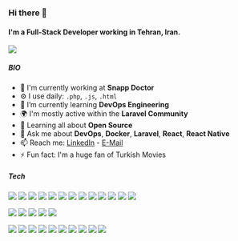 
### Hi there 👋

#### I'm a Full-Stack Developer working in Tehran, Iran.
![](https://komarev.com/ghpvc/?username=ajangi&color=0069b4)
##### BIO

- 🏢 I'm currently working at **Snapp Doctor**
- ⚙️ I use daily: `.php`, `.js`, `.html`
- 🌱 I’m currently learning **DevOps Engineering**
- 🌍 I'm mostly active within the **Laravel Community**
- 🌱 Learning all about **Open Source**
- 💬 Ask me about **DevOps**, **Docker**, **Laravel**, **React**, **React Native**
- 📫 Reach me: [LinkedIn](https://www.linkedin.com/in/alireza-jangi-9b280867/) - [E-Mail](mailto:ajangi@hotmail.com)
- ⚡️ Fun fact: I'm a huge fan of Turkish Movies
##### Tech
<p>
  <img src="https://img.shields.io/badge/-PHP-2c3e50?style=flat&logo=PHP&logoColor=ffffff&labelColor=34495e"/>
  <img src="https://img.shields.io/badge/-GoLang-2c3e50?style=flat&logo=Go&logoColor=ffffff&labelColor=34495e"/>
  <img src="https://img.shields.io/badge/-Rust-2c3e50?style=flat&logo=Rust&logoColor=ffffff&labelColor=34495e"/>
  <img src="https://img.shields.io/badge/-JavaScript-2c3e50?style=flat&logo=Javascript&labelColor=34495e"/>
  <img src="https://img.shields.io/badge/-NodeJs-2c3e50?style=flat&logo=Node.js&logoColor=ffffff&labelColor=34495e"/>
  <img src="https://img.shields.io/badge/-Python-2c3e50?style=flat&logo=Python&logoColor=ffffff&labelColor=34495e"/>
  <img src="https://img.shields.io/badge/-Laravel-2c3e50?style=flat&logo=Laravel&logoColor=ffffff&labelColor=34495e"/>
  <img src="https://img.shields.io/badge/-Lumen-2c3e50?style=flat&logo=Lumen&logoColor=ffffff&labelColor=34495e"/>
  <img src="https://img.shields.io/badge/-Sypfony-2c3e50?style=flat&logo=Symfony&logoColor=ffffff&labelColor=34495e"/>
  <img src="https://img.shields.io/badge/-ExpressJs-2c3e50?style=flat&logo=Express&logoColor=ffffff&labelColor=34495e"/>
  <img src="https://img.shields.io/badge/-React-2c3e50?style=flat&logo=React&logoColor=ffffff&labelColor=34495e"/>
  <img src="https://img.shields.io/badge/-Redux-2c3e50?style=flat&logo=Redux&logoColor=ffffff&labelColor=34495e"/>
  <img src="https://img.shields.io/badge/-React Native-2c3e50?style=flat&logo=React&logoColor=ffffff&labelColor=34495e"/>
</p>
<p>
  <img src="https://img.shields.io/badge/-MySql-2c3e50?style=flat&logo=Mysql&logoColor=ffffff&labelColor=34495e"/>
  <img src="https://img.shields.io/badge/-MongoDB-2c3e50?style=flat&logo=MongoDB&logoColor=ffffff&labelColor=34495e"/>
  <img src="https://img.shields.io/badge/-Redis-2c3e50?style=flat&logo=Redis&logoColor=ffffff&labelColor=34495e"/>
  <img src="https://img.shields.io/badge/-PostgreSQL-2c3e50?style=flat&logo=PostgreSQL&logoColor=ffffff&labelColor=34495e"/>
  <img src="https://img.shields.io/badge/-Memcached-2c3e50?style=flat&logo=Memcached&logoColor=ffffff&labelColor=34495e"/>
</p>
<p>
  <img src="https://img.shields.io/badge/-Linux-2c3e50?style=flat&logo=Linux&logoColor=ffffff&labelColor=34495e"/>
  <img src="https://img.shields.io/badge/-Nginx-2c3e50?style=flat&logo=Nginx"/>
  <img src="https://img.shields.io/badge/-Git-2c3e50?style=flat&logo=Git&logoColor=ffffff&labelColor=34495e"/>
  <img src="https://img.shields.io/badge/-Docker-2c3e50?style=flat&logo=Docker&logoColor=ffffff&labelColor=34495e"/>
  <img src="https://img.shields.io/badge/-Kubernetes-2c3e50?style=flat&logo=Kubernetes&logoColor=ffffff&labelColor=34495e"/>
  <img src="https://img.shields.io/badge/-Kong Api Gateway-2c3e50?style=flat&logo=Kong&logoColor=ffffff&labelColor=34495e"/>
  <img src="https://img.shields.io/badge/-Graylog-2c3e50?style=flat&logo=Graylog&logoColor=ffffff&labelColor=34495e"/>
  <img src="https://img.shields.io/badge/-Sentry-2c3e50?style=flat&logo=Sentry&logoColor=ffffff&labelColor=34495e"/>
  <img src="https://img.shields.io/badge/-Bash-2c3e50?style=flat&logo=GNU-Bash&logoColor=ffffff&labelColor=34495e"/>
  <img src="https://img.shields.io/badge/-Istio-2c3e50?style=flat&logo=Istio&logoColor=ffffff&labelColor=34495e"/>
</p>
<!--
**ajangi/ajangi** is a ✨ _special_ ✨ repository because its `README.md` (this file) appears on your GitHub profile.
Here are some ideas to get you started:

- 🔭 I’m currently working on ...
- 🌱 I’m currently learning ...
- 👯 I’m looking to collaborate on ...
- 🤔 I’m looking for help with ...
- 💬 Ask me about ...
- 📫 How to reach me: ...
- 😄 Pronouns: ...
- ⚡ Fun fact: ...
-->
